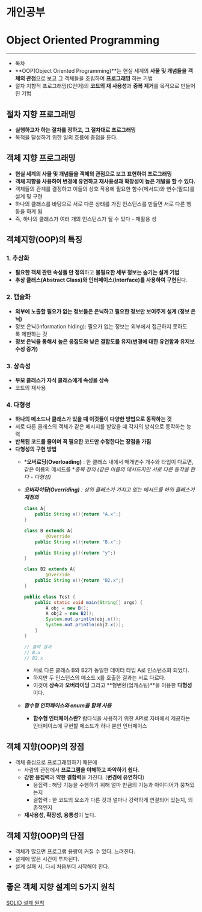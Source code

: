 # 개인공부

# Object Oriented Programming

---

- 목차
- **OOP(Object Oriented Programming)**는 현실 세계의 **사물 및 개념들을** **객체의 관점**으로 보고 그 객체들을 조립하여 **프로그래밍** 하는 기법
- 절차 지향적 프로그래밍(C언어)의 **코드의 재 사용성**과 **중복 제거**를 목적으로 만들어진 기법

## 절차 지향 프로그래밍

- **실행하고자 하는 절차를 정하고, 그 절차대로 프로그래밍**
- 목적을 달성하기 위한 일의 흐름에 중점을 둔다.

## 객체 지향 프로그래밍

- **현실 세계의 사물 및 개념들을 객체의 관점으로 보고 표현하여 프로그래밍**
- **객체 지향을 사용하여 변경에 유연하고 재사용성과 확장성이 높은 개발을 할 수 있다.**
- 객체들의 관계를 결정하고 이들의 상호 작용에 필요한 함수(메서드)와 변수(필드)를 설계 및 구현
- 하나의 클래스를 바탕으로 서로 다른 상태를 가진 인스턴스를 만들면 서로 다른 행동을 하게 됨
- 즉, 하나의 클래스가 여러 개의 인스턴스가 될 수 있다 - 재활용 성

## 객체지향(OOP)의 특징

### 1. 추상화

- **필요한 객체 관련 속성들 만 정의**하고 **불필요한 세부 정보는 숨기는 설계 기법**
- **추상 클래스(Abstract Class)와 인터페이스(Interface)를 사용하여 구현**된다.

### 2. 캡슐화

- **외부에 노출할 필요가 없는 정보들은 은닉하고 필요한 정보만 보여주게 설계 (정보 은닉)**
- 정보 은닉(information hiding): 필요가 없는 정보는 외부에서 접근하지 못하도록 제한하는 것
- **정보 은닉을 통해서** **높은 응집도와 낮은 결합도를 유지(변경에 대한 유연함과 유지보수성 증가)**

### 3. 상속성

- **부모 클래스가 자식 클래스에게 속성을 상속**
- 코드의 재사용

### 4. 다형성

- **하나의 메소드나 클래스가 있을 때 이것들이 다양한 방법으로 동작하는 것**
- 서로 다른 클래스의 객체가 같은 메시지를 받았을 때 각자의 방식으로 동작하는 능력
- **반복된 코드를 줄이며 꼭 필요한 코드만 수정한다는 장점을 가짐**
- **다형성의 구현 방법**
    - ***오버로딩(Overloading)** : 한 클래스 내에서 매개변수 개수와 타입이 다르면, 같은 이름의 메서드를 **중복 정의 (*같은 이름의 메서드지만 서로 다른 동작을 한다 - 다형성)**
    - ***오버라이딩(Overriding)** : 상위 클래스가 가지고 있는 메서드를 하위 클래스가 **재정의***
        
        ```java
        class A{
            public String x(){return "A.x";}
        }
        
        class B extends A{
        		@Override
            public String x(){return "B.x";}
        
            public String y(){return "y";}
        }
        
        class B2 extends A{
        		@Override
            public String x(){return "B2.x";}
        }
        
        public class Test {
            public static void main(String[] args) {
                A obj = new B();
                A obj2 = new B2();
                System.out.println(obj.x());
                System.out.println(obj2.x());
            }
        }
        
        // 출력 결과
        // B.x
        // B2.x
        ```
        
        - 서로 다른 클래스 B와 B2가 동일한 데이터 타입 A로 인스턴스화 되었다.
        - 하지만 두 인스턴스의 메소드 x를 호출한 결과는 서로 다르다.
        - 이것이 **상속**과 **오버라이딩** 그리고 **형변환(업캐스팅)**을 이용한 **다형성**이다.
    - ***함수형 인터페이스와 enum을 함께 사용***
        - **함수형 인터페이스란?**  람다식을 사용하기 위한 API로 자바에서 제공하는 인터페이스에 구현할 메소드가 하나 뿐인 인터페이스

## 객체 지향(OOP)의 장점

- 객체 중심으로 프로그래밍하기 때문에
    - 사람의 관점에서 **프로그램을 이해하고 파악하기 쉽다.**
    - **강한 응집력**과 **약한 결합력**을 가진다. (**변경에 유연하다**)
        - 응집력 : 해당 기능을 수행하기 위해 얼마 만큼의 기능과 아이디어가 뭉쳐있는지
        - 결합력 : 한 코드의 요소가 다른 것과 얼마나 강력하게 연결되어 있는지, 의존적인지
    - **재사용성, 확장성, 융통성**이 높다.

## 객체 지향(OOP)의 단점

- 객체가 많으면 프로그램 용량이 커질 수 있다. 느려진다.
- 설계에 많은 시간이 투자된다.
- 설계 실패 시, 다시 처음부터 시작해야 한다.

## 좋은 객체 지향 설계의 5가지 원칙

[SOLID 설계 원칙](https://www.notion.so/eb29d7f711a6482f990c3a6cd8ab05f0)